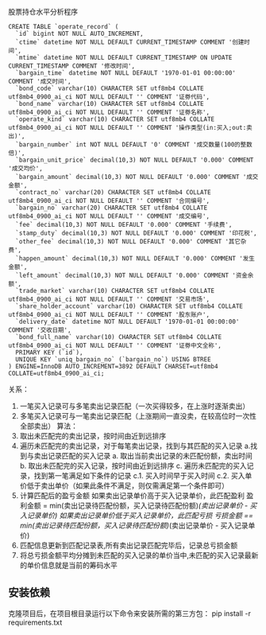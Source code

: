 股票持仓水平分析程序

```
CREATE TABLE `operate_record` (
  `id` bigint NOT NULL AUTO_INCREMENT,
  `ctime` datetime NOT NULL DEFAULT CURRENT_TIMESTAMP COMMENT '创建时间',
  `mtime` datetime NOT NULL DEFAULT CURRENT_TIMESTAMP ON UPDATE CURRENT_TIMESTAMP COMMENT '修改时间',
  `bargain_time` datetime NOT NULL DEFAULT '1970-01-01 00:00:00' COMMENT '成交时间',
  `bond_code` varchar(10) CHARACTER SET utf8mb4 COLLATE utf8mb4_0900_ai_ci NOT NULL DEFAULT '' COMMENT '证劵代码',
  `bond_name` varchar(10) CHARACTER SET utf8mb4 COLLATE utf8mb4_0900_ai_ci NOT NULL DEFAULT '' COMMENT '证劵名称',
  `operate_kind` varchar(10) CHARACTER SET utf8mb4 COLLATE utf8mb4_0900_ai_ci NOT NULL DEFAULT '' COMMENT '操作类型(in:买入;out:卖出)',
  `bargain_number` int NOT NULL DEFAULT '0' COMMENT '成交数量(100的整数倍)',
  `bargain_unit_price` decimal(10,3) NOT NULL DEFAULT '0.000' COMMENT '成交均价',
  `bargain_amount` decimal(10,3) NOT NULL DEFAULT '0.000' COMMENT '成交金额',
  `contract_no` varchar(20) CHARACTER SET utf8mb4 COLLATE utf8mb4_0900_ai_ci NOT NULL DEFAULT '' COMMENT '合同编号',
  `bargain_no` varchar(20) CHARACTER SET utf8mb4 COLLATE utf8mb4_0900_ai_ci NOT NULL DEFAULT '' COMMENT '成交编号',
  `fee` decimal(10,3) NOT NULL DEFAULT '0.000' COMMENT '手续费',
  `stamp_duty` decimal(10,3) NOT NULL DEFAULT '0.000' COMMENT '印花税',
  `other_fee` decimal(10,3) NOT NULL DEFAULT '0.000' COMMENT '其它杂费',
  `happen_amount` decimal(10,3) NOT NULL DEFAULT '0.000' COMMENT '发生金额',
  `left_amount` decimal(10,3) NOT NULL DEFAULT '0.000' COMMENT '资金余额',
  `trade_market` varchar(10) CHARACTER SET utf8mb4 COLLATE utf8mb4_0900_ai_ci NOT NULL DEFAULT '' COMMENT '交易市场',
  `share_holder_account` varchar(10) CHARACTER SET utf8mb4 COLLATE utf8mb4_0900_ai_ci NOT NULL DEFAULT '' COMMENT '股东账户',
  `delivery_date` datetime NOT NULL DEFAULT '1970-01-01 00:00:00' COMMENT '交收日期',
  `bond_full_name` varchar(10) CHARACTER SET utf8mb4 COLLATE utf8mb4_0900_ai_ci NOT NULL DEFAULT '' COMMENT '证劵中文全称',
  PRIMARY KEY (`id`),
  UNIQUE KEY `uniq_bargain_no` (`bargain_no`) USING BTREE
) ENGINE=InnoDB AUTO_INCREMENT=3892 DEFAULT CHARSET=utf8mb4 COLLATE=utf8mb4_0900_ai_ci;
```

关系：
1. 一笔买入记录可与多笔卖出记录匹配（一次买得较多，在上涨时逐渐卖出）
2. 多笔买入记录可与一笔卖出记录匹配（上涨期间一直没卖，在较高位时一次性全部卖出）
算法：
1. 取出未匹配完的卖出记录，按时间由近到远排序
2. 遍历未匹配完的卖出记录，对于每笔卖出记录，找到与其匹配的买入记录
   a.找到与卖出记录匹配的买入记录 
      a. 取出当前卖出记录的未匹配份额，卖出时间
      b. 取出未匹配完的买入记录，按时间由近到远排序
      c. 遍历未匹配完的买入记录，找到第一笔满足如下条件的记录
         c.1. 买入时间早于买入时间
         c.2. 买入单价低于卖出单价（如果此条件不满足，则仅需满足第一个条件即可）
3. 计算匹配后的盈亏金额
      如果卖出记录单价高于买入记录单价，此匹配盈利
      盈利金额 = min(卖出记录待匹配份额，买入记录待匹配份额)*(卖出记录单价 - 买入记录单价)
      如果卖出记录单价低于买入记录单价，此匹配亏损
      亏损金额 == min(卖出记录待匹配份额，买入记录待匹配份额)*(卖出记录单价 - 买入记录单价)
4. 匹配信息更新到匹配记录表,所有卖出记录匹配完毕后，记录总亏损金额 
5. 将总亏损金额平均分摊到未匹配的买入记录的单价当中,未匹配的买入记录最新的单价信息就是当前的筹码水平


## 安装依赖
克隆项目后，在项目根目录运行以下命令来安装所需的第三方包：
pip install -r requirements.txt